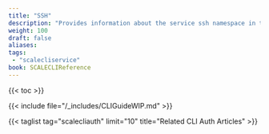 ```yaml
---
title: "SSH"
description: "Provides information about the service ssh namespace in the TrueNAS CLI. Includes command syntax and common commands."
weight: 100
draft: false
aliases:
tags:
 - "scalecliservice"
book: SCALECLIReference
---
```


{{< toc >}}

{{< include file="/_includes/CLIGuideWIP.md" >}}

{{< taglist tag="scalecliauth" limit="10" title="Related CLI Auth Articles" >}}